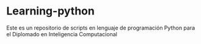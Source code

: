 # Learning-python
Este es un repositorio de scripts en lenguaje de programación  Python para el Diplomado en Inteligencia Computacional 
